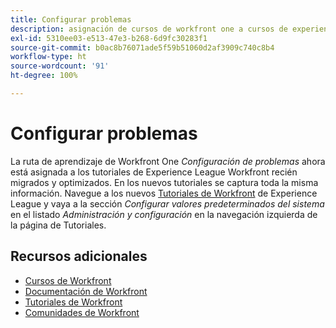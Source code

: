 ```yaml
---
title: Configurar problemas
description: asignación de cursos de workfront one a cursos de experience league
exl-id: 5310ee03-e513-47e3-b268-6d9fc30283f1
source-git-commit: b0ac8b76071ade5f59b51060d2af3909c740c8b4
workflow-type: ht
source-wordcount: '91'
ht-degree: 100%

---
```


# Configurar problemas

La ruta de aprendizaje de Workfront One *Configuración de problemas* ahora está asignada a los tutoriales de Experience League Workfront recién migrados y optimizados. En los nuevos tutoriales se captura toda la misma información. Navegue a los nuevos [Tutoriales de Workfront](https://experienceleague.adobe.com/docs/workfront-learn/tutorials-workfront/home.html?lang=es) de Experience League y vaya a la sección *Configurar valores predeterminados del sistema* en el listado *Administración y configuración* en la navegación izquierda de la página de Tutoriales.

## Recursos adicionales

* [Cursos de Workfront](https://experienceleague.adobe.com/?lang=es&amp;Solution=Workfront#courses)
* [Documentación de Workfront](https://experienceleague.adobe.com/docs/workfront.html?lang=es)
* [Tutoriales de Workfront](https://experienceleague.adobe.com/docs/workfront-learn/tutorials-workfront/home.html?lang=es)
* [Comunidades de Workfront](https://experienceleaguecommunities.adobe.com/t5/workfront/ct-p/workfront)
